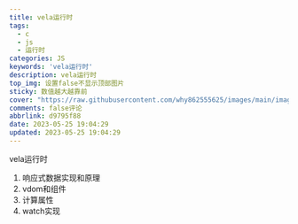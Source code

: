 ```yaml
---
title: vela运行时
tags:
  - c
  - js
  - 运行时
categories: JS
keywords: 'vela运行时'
description: vela运行时
top_img: 设置false不显示顶部图片
sticky: 数值越大越靠前
cover: "https://raw.githubusercontent.com/why862555625/images/main/images/16.png"
comments: false评论
abbrlink: d9795f88
date: 2023-05-25 19:04:29
updated: 2023-05-25 19:04:29
---
```


vela运行时


<!-- more -->

1. 响应式数据实现和原理
2. vdom和组件
3. 计算属性
4. watch实现


